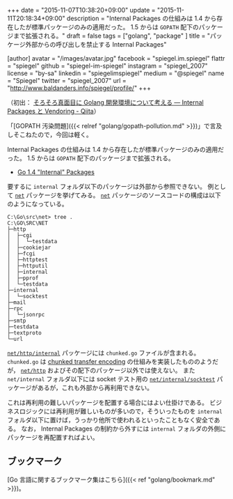 +++
date = "2015-11-07T10:38:20+09:00"
update = "2015-11-11T20:18:34+09:00"
description = "Internal Packages の仕組みは 1.4 から存在したが標準パッケージのみの適用だった。 1.5 からは `GOPATH` 配下のパッケージまで拡張される。"
draft = false
tags = ["golang", "package" ]
title = "パッケージ外部からの呼び出しを禁止する Internal Packages"

[author]
  avatar = "/images/avatar.jpg"
  facebook = "spiegel.im.spiegel"
  flattr = "spiegel"
  github = "spiegel-im-spiegel"
  instagram = "spiegel_2007"
  license = "by-sa"
  linkedin = "spiegelimspiegel"
  medium = "@spiegel"
  name = "Spiegel"
  twitter = "spiegel_2007"
  url = "http://www.baldanders.info/spiegel/profile/"
+++

（初出： [そろそろ真面目に Golang 開発環境について考える — Internal Packages と Vendoring - Qiita](http://qiita.com/spiegel-im-spiegel/items/baa3671c7e1b8a6594a9)）

「[GOPATH 汚染問題]({{< relref "golang/gopath-pollution.md" >}})」で言及しそこねたので，今回は軽く。

Internal Packages の仕組みは 1.4 から存在したが標準パッケージのみの適用だった。
1.5 からは `GOPATH` 配下のパッケージまで拡張される。

- [Go 1.4 "Internal" Packages](https://docs.google.com/document/d/1e8kOo3r51b2BWtTs_1uADIA5djfXhPT36s6eHVRIvaU/edit)

要するに `internal` フォルダ以下のパッケージは外部から参照できない。
例として [`net`] パッケージを挙げてみる。
[`net`] パッケージのソースコードの構成は以下のようになっている。

```
C:\Go\src\net> tree .
C:\GO\SRC\NET
├─http
│  ├─cgi
│  │  └─testdata
│  ├─cookiejar
│  ├─fcgi
│  ├─httptest
│  ├─httputil
│  ├─internal
│  ├─pprof
│  └─testdata
├─internal
│  └─socktest
├─mail
├─rpc
│  └─jsonrpc
├─smtp
├─testdata
├─textproto
└─url
```

[`net/http/internal`](https://golang.org/pkg/net/http/internal/) パッケージには `chunked.go` ファイルが含まれる。
`chunked.go` は [chunked transfer encoding](https://en.wikipedia.org/wiki/Chunked_transfer_encoding) の仕組みを実装したもののようだが， [`net/http`] およびその配下のパッケージ以外では使えない。
また `net/internal` フォルダ以下には socket テスト用の [`net/internal/socktest`] パッケージがあるが，これも外部から再利用できない。

これは再利用の難しいパッケージを配置する場合にはよい仕掛けである。
ビジネスロジックには再利用が難しいものが多いので，そういったものを `internal` フォルダ以下に置けば，うっかり他所で使われるといったこともなく安全である。
なお， Internal Packages の制約から外すには `internal` フォルダの外側にパッケージを再配置すればよい。

## ブックマーク

[Go 言語に関するブックマーク集はこちら]({{< ref "golang/bookmark.md" >}})。

[Go 言語]: https://golang.org/ "The Go Programming Language"
[`net`]: https://golang.org/pkg/net/ "net - The Go Programming Language"
[`net/internal/socktest`]: https://golang.org/pkg/net/internal/socktest/ "socktest - The Go Programming Language"
[`net/http`]: https://golang.org/pkg/net/http/ "http - The Go Programming Language"
[`net/http/internal`]: https://golang.org/pkg/net/http/internal/ "internal - The Go Programming Language"
